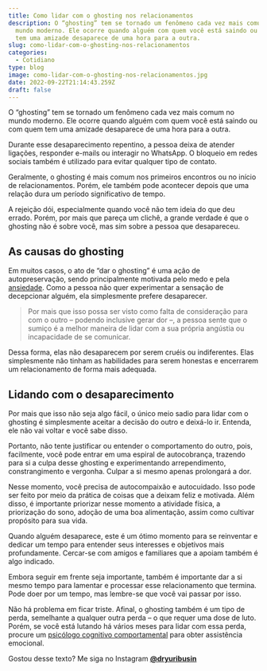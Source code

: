 ```yaml
---
title: Como lidar com o ghosting nos relacionamentos
description: O “ghosting” tem se tornado um fenômeno cada vez mais comum no
  mundo moderno. Ele ocorre quando alguém com quem você está saindo ou com quem
  tem uma amizade desaparece de uma hora para a outra.
slug: como-lidar-com-o-ghosting-nos-relacionamentos
categories:
  - Cotidiano
type: blog
image: como-lidar-com-o-ghosting-nos-relacionamentos.jpg
date: 2022-09-22T21:14:43.259Z
draft: false
---
```


O “ghosting” tem se tornado um fenômeno cada vez mais comum no mundo moderno. Ele ocorre quando alguém com quem você está saindo ou com quem tem uma amizade desaparece de uma hora para a outra.

Durante esse desaparecimento repentino, a pessoa deixa de atender ligações, responder e-mails ou interagir no WhatsApp. O bloqueio em redes sociais também é utilizado para evitar qualquer tipo de contato.

Geralmente, o ghosting é mais comum nos primeiros encontros ou no início de relacionamentos. Porém, ele também pode acontecer depois que uma relação dura um período significativo de tempo.

A rejeição dói, especialmente quando você não tem ideia do que deu errado. Porém, por mais que pareça um clichê, a grande verdade é que o ghosting não é sobre você, mas sim sobre a pessoa que desapareceu.

## []()As causas do ghosting

Em muitos casos, o ato de “dar o ghosting” é uma ação de autopreservação, sendo principalmente motivada pelo medo e pela [ansiedade](https://yuribusin.com.br/ansiedade-sem-remedios/). Como a pessoa não quer experimentar a sensação de decepcionar alguém, ela simplesmente prefere desaparecer.

> Por mais que isso possa ser visto como falta de consideração para com o outro – podendo inclusive gerar dor –, a pessoa sente que o sumiço é a melhor maneira de lidar com a sua própria angústia ou incapacidade de se comunicar.

Dessa forma, elas não desaparecem por serem cruéis ou indiferentes. Elas simplesmente não tinham as habilidades para serem honestas e encerrarem um relacionamento de forma mais adequada.

## []()Lidando com o desaparecimento

Por mais que isso não seja algo fácil, o único meio sadio para lidar com o ghosting é simplesmente aceitar a decisão do outro e deixá-lo ir. Entenda, ele não vai voltar e você sabe disso.

Portanto, não tente justificar ou entender o comportamento do outro, pois, facilmente, você pode entrar em uma espiral de autocobrança, trazendo para si a culpa desse ghosting e experimentando arrependimento, constrangimento e vergonha. Culpar a si mesmo apenas prolongará a dor.

Nesse momento, você precisa de autocompaixão e autocuidado. Isso pode ser feito por meio da prática de coisas que a deixam feliz e motivada. Além disso, é importante priorizar nesse momento a atividade física, a priorização do sono, adoção de uma boa alimentação, assim como cultivar propósito para sua vida.

Quando alguém desaparece, este é um ótimo momento para se reinventar e dedicar um tempo para entender seus interesses e objetivos mais profundamente. Cercar-se com amigos e familiares que a apoiam também é algo indicado.

Embora seguir em frente seja importante, também é importante dar a si mesmo tempo para lamentar e processar esse relacionamento que termina. Pode doer por um tempo, mas lembre-se que você vai passar por isso.

Não há problema em ficar triste. Afinal, o ghosting também é um tipo de perda, semelhante a qualquer outra perda – o que requer uma dose de luto.  Porém, se você está lutando há vários meses para lidar com essa perda, procure um [psicólogo cognitivo comportamental](https://yuribusin.com.br/) para obter assistência emocional.

G﻿ostou desse texto? Me siga no Instagram **[@dryuribusin](https://www.instagram.com/dryuribusin/)[](https://www.instagram.com/dryuribusin/)**
